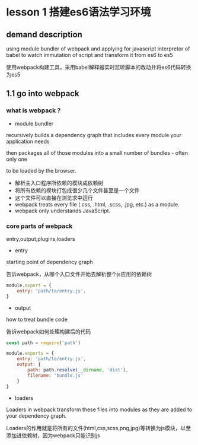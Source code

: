 # lesson 1 搭建es6语法学习环境

## demand description

using module bundler of webpack and applying for javascript interpretor of babel to watch immutation of script and transform it from es6 to es5

使用webpack构建工具，采用babel解释器实时监听脚本的改动并将es6代码转换为es5

## 1.1  go into webpack

### what is webpack ?

- module bundler

 recursively builds a dependency graph that includes every module your application needs
 
 then packages all of those modules into a small number of bundles - often only one
 
 to be loaded by the browser.

 - 解析主入口程序所依赖的模块成依赖树
 - 将所有依赖的模块打包成很少几个文件甚至是一个文件
 - 这个文件可以直接在浏览求中运行
 -  webpack treats every file (.css, .html, .scss, .jpg, etc.) as a module. 
 - webpack only understands JavaScript.


### core parts of webpack

entry,output,plugins,loaders

- entry

starting point of dependency graph

告诉webpack，从哪个入口文件开始去解析整个js应用的依赖树

```js
module.export = {
	entry: 'path/to/entry.js',
}
```

- output

how to treat bundle code

告诉webpack如何处理构建后的代码

```js
const path = require('path')

module.exports = {
	entry: 'path/to/entry.js',
	output: {
		path: path.resolve(__dirname, 'dist'),
		filename: 'bundle.js'
	}
}
```

- loaders

Loaders in webpack transform these files into modules as they are added to your dependency graph.

Loaders的作用就是将所有的文件(html,css,scss,png,jpg)等转换为js模块，以至添加进依赖树，因为webpack只能识别js


